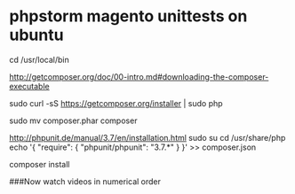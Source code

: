 phpstorm magento unittests on ubuntu
====================================

cd /usr/local/bin

http://getcomposer.org/doc/00-intro.md#downloading-the-composer-executable

sudo curl -sS https://getcomposer.org/installer | sudo php

sudo mv composer.phar composer

http://phpunit.de/manual/3.7/en/installation.html
sudo su
cd /usr/share/php
echo '{ "require": { "phpunit/phpunit": "3.7.*" } }' >> composer.json

composer install

###Now watch videos in numerical order
